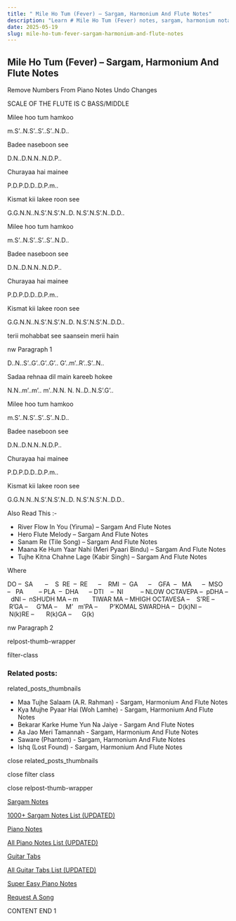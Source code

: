 ```yaml
---
title: " Mile Ho Tum (Fever) – Sargam, Harmonium And Flute Notes"
description: "Learn # Mile Ho Tum (Fever) notes, sargam, harmonium notations and flute notes. Easy step-by-step tutorial for beginners."
date: 2025-05-19
slug: mile-ho-tum-fever-sargam-harmonium-and-flute-notes
---
```


## Mile Ho Tum (Fever) – Sargam, Harmonium And Flute Notes

Remove Numbers From Piano Notes
Undo Changes

SCALE OF THE FLUTE IS C BASS/MIDDLE

Milee hoo tum hamkoo

m.S’..N.S’..S’..S’..N.D..

Badee naseboon see

D.N..D.N.N..N.D.P..

Churayaa hai mainee

P.D.P.D.D..D.P.m..

Kismat kii lakee roon see

G.G.N.N..N.S’.N.S’.N..D. N.S’.N.S’.N..D.D..

Milee hoo tum hamkoo

m.S’..N.S’..S’..S’..N.D..

Badee naseboon see

D.N..D.N.N..N.D.P..

Churayaa hai mainee

P.D.P.D.D..D.P.m..

Kismat kii lakee roon see

G.G.N.N..N.S’.N.S’.N..D. N.S’.N.S’.N..D.D..

terii mohabbat see saansein merii hain

nw Paragraph 1

D..N..S’..G’..G’..G’.. G’..m’..R’..S’..N..

Sadaa rehnaa dil main kareeb hokee

N.N..m’..m’.. m’..N.N. N. N..D..N.S’.G’..

Milee hoo tum hamkoo

m.S’..N.S’..S’..S’..N.D..

Badee naseboon see

D.N..D.N.N..N.D.P..

Churayaa hai mainee

P.D.P.D.D..D.P.m..

Kismat kii lakee roon see

G.G.N.N..N.S’.N.S’.N..D. N.S’.N.S’.N..D.D..

Also Read This :-

- River Flow In You (Yiruma) – Sargam And Flute Notes
- Hero Flute Melody – Sargam And Flute Notes
- Sanam Re (Tile Song) – Sargam And Flute Notes
- Maana Ke Hum Yaar Nahi (Meri Pyaari Bindu) – Sargam And Flute Notes
- Tujhe Kitna Chahne Lage (Kabir Singh) – Sargam And Flute Notes

Where

DO –  SA       –    S  RE  –  RE      –    RMI  –  GA      –    GFA  –   MA      –  MSO  –   PA         – PLA  –  DHA      – DTI    –  NI          – NLOW OCTAVEPA –  pDHA –  dNI –  nSHUDH MA – m        TIWAR MA – MHIGH OCTAVESA –    S’RE –     R’GA –     G’MA –     M’   m’PA –       P’KOMAL SWARDHA –  D(k)NI –       N(k)RE –       R(k)GA –      G(k)

nw Paragraph 2

relpost-thumb-wrapper

filter-class

### Related posts:

related_posts_thumbnails

- Maa Tujhe Salaam (A.R. Rahman) - Sargam, Harmonium And Flute Notes
- Kya Mujhe Pyaar Hai (Woh Lamhe) - Sargam, Harmonium And Flute Notes
- Bekarar Karke Hume Yun Na Jaiye - Sargam And Flute Notes
- Aa Jao Meri Tamannah - Sargam, Harmonium And Flute Notes
- Saware (Phantom) - Sargam, Harmonium And Flute Notes
- Ishq (Lost Found) - Sargam, Harmonium And Flute Notes

close related_posts_thumbnails

close filter class

close relpost-thumb-wrapper

[Sargam Notes](/sargam-notes.html)

[1000+ Sargam Notes List (UPDATED)](/all-songs-list-sargam-notes.html)

[Piano Notes](/piano-notes.html)

[All Piano Notes List (UPDATED)](/all-songs-list-piano-notes.html)

[Guitar Tabs](/guitar-tabs.html)

[All Guitar Tabs List (UPDATED)](/all-songs-list-guitar-tabs.html)

[Super Easy Piano Notes](https://studywall.in/)

[Request A Song](/request-a-song.html)

CONTENT END 1
